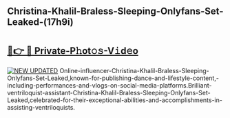 ## Christina-Khalil-Braless-Sleeping-Onlyfans-Set-Leaked-(17h9i)


# <h2><a href="https://mediaupload.pro?-19M">🔗👉 🔴 Private-P𝚑ot𝚘𝚜-V𝚒d𝚎o</a></h2>

[![NEW UPDATED](https://i.imgur.com/0qMVB7G.gif)](https://mediaupload.pro?-19M)
Online-influencer-Christina-Khalil-Braless-Sleeping-Onlyfans-Set-Leaked,known-for-publishing-dance-and-lifestyle-content,-including-performances-and-vlogs-on-social-media-platforms.Brilliant-ventriloquist-assistant-Christina-Khalil-Braless-Sleeping-Onlyfans-Set-Leaked,celebrated-for-their-exceptional-abilities-and-accomplishments-in-assisting-ventriloquists.  
